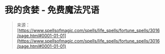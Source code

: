 <!--yml

category: 未分类

date: 2024-06-12 18:36:46

-->

# 我的贪婪 - 免费魔法咒语

> 来源：[https://www.spellsofmagic.com/spells/life_spells/fortune_spells/3016/page.html#0001-01-01](https://www.spellsofmagic.com/spells/life_spells/fortune_spells/3016/page.html#0001-01-01)
